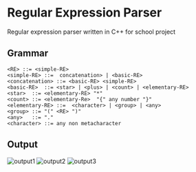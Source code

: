 # Regular Expression Parser
Regular expression parser written in C++ for school project

## Grammar
```
<RE> ::= <simple-RE>
<simple-RE>	::=  concatenation> | <basic-RE> 
<concatenation> ::= <basic-RE> <simple-RE> 
<basic-RE>	::= <star> | <plus> | <count> | <elementary-RE>
<star>	::=	<elementary-RE> "*"
<count> ::= <elementary-Re>  "{" any number "}"
<elementary-RE>	::=	 <character> | <group> | <any> 
<group>	::=	"(" <RE> ")"
<any>	::=	"."
<character>	::= any non metacharacter
 ```
## Output
![output1](https://user-images.githubusercontent.com/43440295/80920120-064f4a00-8d6e-11ea-8e64-ca49e4631904.PNG)
![output2](https://user-images.githubusercontent.com/43440295/80920171-5a5a2e80-8d6e-11ea-8738-aee6b5827a95.PNG)
![output3](https://user-images.githubusercontent.com/43440295/80920296-20d5f300-8d6f-11ea-8068-083c6bf3264d.PNG)
